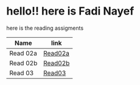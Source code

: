 # hello!! here is Fadi Nayef

here is the reading assigments 

| Name      | link     |
|-----------|----------|
| Read 02a|[Read02a](read02.md) |       
| Read 02b |    [Read02b](read02b.md)      |
| Read 03 |  [Read03](read03.md)    | 

